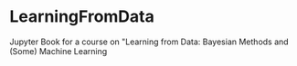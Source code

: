 # LearningFromData
Jupyter Book for a course on "Learning from Data: Bayesian Methods and (Some) Machine Learning
